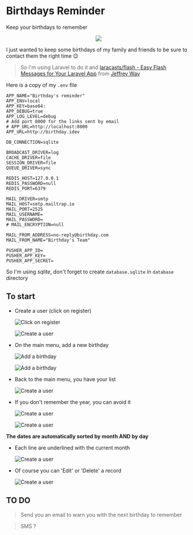 # Birthdays Reminder

Keep your birthdays to remember
<p align="center">
<img src="http://img.sotfall.com/laravel/birthday/img%2301.png">
</p>

I just wanted to keep some birthdays of my family and friends to be sure to contact them the right time :wink:

> So I'm using Laravel to do it and [laracasts/flash - Easy Flash Messages for Your Laravel App](https://github.com/laracasts/flash) from [Jeffrey Way](https://laracasts.com/)

Here is a copy of my `.env` file
```
APP_NAME="Birthday's reminder"
APP_ENV=local
APP_KEY=base64:
APP_DEBUG=true
APP_LOG_LEVEL=debug
# Add port 8000 for the links sent by email
# APP_URL=http://localhost:8000
APP_URL=http://birthday.idev

DB_CONNECTION=sqlite

BROADCAST_DRIVER=log
CACHE_DRIVER=file
SESSION_DRIVER=file
QUEUE_DRIVER=sync

REDIS_HOST=127.0.0.1
REDIS_PASSWORD=null
REDIS_PORT=6379

MAIL_DRIVER=smtp
MAIL_HOST=smtp.mailtrap.io
MAIL_PORT=2525
MAIL_USERNAME=
MAIL_PASSWORD=
# MAIL_ENCRYPTION=null

MAIL_FROM_ADDRESS=no-reply@birthday.com
MAIL_FROM_NAME="Birthday's Team"

PUSHER_APP_ID=
PUSHER_APP_KEY=
PUSHER_APP_SECRET=
```

So I'm using _sqlite_, don't forget to create `database.sqlite` in `database` directory

## To start

* Create a user (click on register)

    ![Click on register](http://img.sotfall.com/laravel/birthday/img%2302.png)

    ![Create a user](http://img.sotfall.com/laravel/birthday/img%2303.png)

* On the main menu, add a new birthday

    ![Add a birthday](http://img.sotfall.com/laravel/birthday/img%2304.png)

    ![Add a birthday](http://img.sotfall.com/laravel/birthday/img%2305.png)

* Back to the main menu, you have your list

    ![Create a user](http://img.sotfall.com/laravel/birthday/img%2306.png)

* If you don't remember the year, you can avoid it

    ![Create a user](http://img.sotfall.com/laravel/birthday/img%2307.png)

    ![Create a user](http://img.sotfall.com/laravel/birthday/img%2308.png)

**The dates are automatically sorted by month AND by day**

* Each line are underlined with the current month

    ![Create a user](http://img.sotfall.com/laravel/birthday/img%2309.png)

* Of course you can 'Edit' or 'Delete' a record

    ![Create a user](http://img.sotfall.com/laravel/birthday/img%2310.png)

## TO DO
> Send you an email to warn you with the next birthday to remember

> SMS ?

